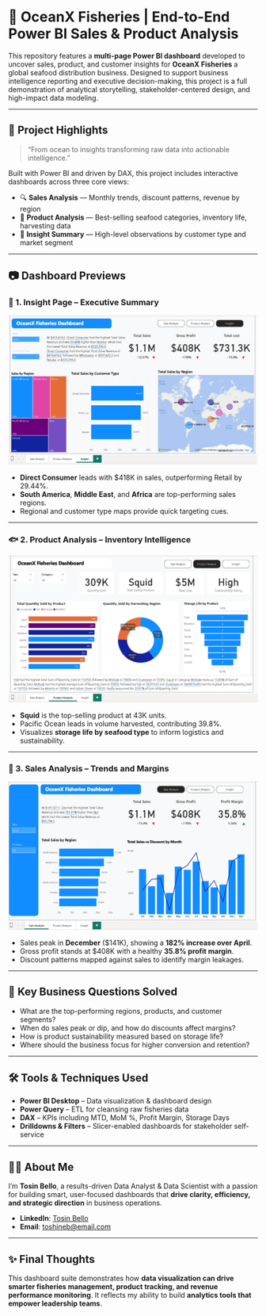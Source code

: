 # 🌊 OceanX Fisheries | End-to-End Power BI Sales & Product Analysis

This repository features a **multi-page Power BI dashboard** developed to uncover sales, product, and customer insights for **OceanX Fisheries** a global seafood distribution business. Designed to support business intelligence reporting and executive decision-making, this project is a full demonstration of analytical storytelling, stakeholder-centered design, and high-impact data modeling.

---

## 📌 Project Highlights

> “From ocean to insights transforming raw data into actionable intelligence.”

Built with Power BI and driven by DAX, this project includes interactive dashboards across three core views:

- 🔍 **Sales Analysis** — Monthly trends, discount patterns, revenue by region
- 🎯 **Product Analysis** — Best-selling seafood categories, inventory life, harvesting data
- 🧠 **Insight Summary** — High-level observations by customer type and market segment

---

## 📷 Dashboard Previews

### 🧾 1. Insight Page – Executive Summary
![Insight Dashboard](./Screenshot%202025-07-04%20131945.png)

- **Direct Consumer** leads with $418K in sales, outperforming Retail by 29.44%.
- **South America**, **Middle East**, and **Africa** are top-performing sales regions.
- Regional and customer type maps provide quick targeting cues.

---

### 🐟 2. Product Analysis – Inventory Intelligence
![Product Dashboard](./Screenshot%202025-07-04%20131911.png)

- **Squid** is the top-selling product at 43K units.
- Pacific Ocean leads in volume harvested, contributing 39.8%.
- Visualizes **storage life by seafood type** to inform logistics and sustainability.

---

### 💸 3. Sales Analysis – Trends and Margins
![Sales Dashboard](./Screenshot%202025-07-04%20131802.png)

- Sales peak in **December** ($141K), showing a **182% increase over April**.
- Gross profit stands at $408K with a healthy **35.8% profit margin**.
- Discount patterns mapped against sales to identify margin leakages.

---

## 💼 Key Business Questions Solved

- What are the top-performing regions, products, and customer segments?
- When do sales peak or dip, and how do discounts affect margins?
- How is product sustainability measured based on storage life?
- Where should the business focus for higher conversion and retention?

---

## 🛠 Tools & Techniques Used

- **Power BI Desktop** – Data visualization & dashboard design
- **Power Query** – ETL for cleansing raw fisheries data
- **DAX** – KPIs including MTD, MoM %, Profit Margin, Storage Days
- **Drilldowns & Filters** – Slicer-enabled dashboards for stakeholder self-service

---

## 👨‍💼 About Me

I’m **Tosin Bello**, a results-driven Data Analyst & Data Scientist with a passion for building smart, user-focused dashboards that **drive clarity, efficiency, and strategic direction** in business operations.

- **LinkedIn**: [Tosin Bello](https://www.linkedin.com/in/tosinbellofin)  
- **Email**: toshineb@email.com  


---

## ✨ Final Thoughts

This dashboard suite demonstrates how **data visualization can drive smarter fisheries management, product tracking, and revenue performance monitoring**. It reflects my ability to build **analytics tools that empower leadership teams**.
